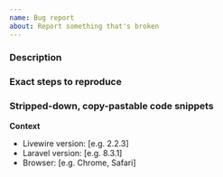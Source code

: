 ```yaml
---
name: Bug report
about: Report something that's broken
---
```


### Description

### Exact steps to reproduce

### Stripped-down, copy-pastable code snippets

**Context**
- Livewire version: [e.g. 2.2.3]
- Laravel version: [e.g. 8.3.1]
- Browser: [e.g. Chrome, Safari]
